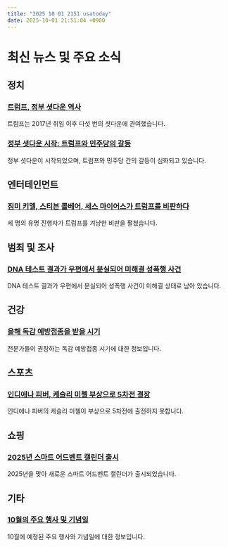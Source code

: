 ```yaml
---
title: "2025 10 01 2151 usatoday"
date: 2025-10-01 21:51:04 +0900
---
```


# 최신 뉴스 및 주요 소식

## 정치

### [트럼프, 정부 셧다운 역사](https://www.usatoday.com/story/news/politics/2025/10/01/trump-history-government-shutdowns/86426987007/)
트럼프는 2017년 취임 이후 다섯 번의 셧다운에 관여했습니다.
### [정부 셧다운 시작: 트럼프와 민주당의 갈등](https://www.usatoday.com/story/news/politics/2025/10/01/federal-government-shutdown-trump-congress-live-updates/86442840007/)
정부 셧다운이 시작되었으며, 트럼프와 민주당 간의 갈등이 심화되고 있습니다.

## 엔터테인먼트

### [짐미 키멜, 스티븐 콜베어, 세스 마이어스가 트럼프를 비판하다](https://www.usatoday.com/story/entertainment/tv/2025/09/30/jimmy-kimmel-stephen-colbert-seth-meyers-donald-trump/86448051007/)
세 명의 유명 진행자가 트럼프를 겨냥한 비판을 펼쳤습니다.

## 범죄 및 조사

### [DNA 테스트 결과가 우편에서 분실되어 미해결 성폭행 사건](https://www.usatoday.com/story/news/investigations/2025/10/01/rape-kits-unsolved-dna-results/86237790007/)
DNA 테스트 결과가 우편에서 분실되어 성폭행 사건이 미해결 상태로 남아 있습니다.

## 건강

### [올해 독감 예방접종을 받을 시기](https://www.usatoday.com/story/life/health-wellness/2025/09/30/when-to-get-flu-shot/86369500007/)
전문가들이 권장하는 독감 예방접종 시기에 대한 정보입니다.

## 스포츠

### [인디애나 피버, 케슬리 미첼 부상으로 5차전 결장](https://www.usatoday.com/story/sports/wnba/fever/2025/09/30/indiana-fever-guard-kelsey-mitchell-injured-out-for-game-5/86450541007/)
인디애나 피버의 케슬리 미첼이 부상으로 5차전에 출전하지 못합니다.

## 쇼핑

### [2025년 스마트 어드벤트 캘린더 출시](https://www.usatoday.com/story/shopping/2025/10/01/kiwico-advent-calendars-2025/86426985007/)
2025년을 맞아 새로운 스마트 어드벤트 캘린더가 출시되었습니다.

## 기타

### [10월의 주요 행사 및 기념일](https://www.usatoday.com/story/news/nation/2025/10/01/october-2025-calendar-holidays-national-days/86331083007/)
10월에 예정된 주요 행사와 기념일에 대한 정보입니다.